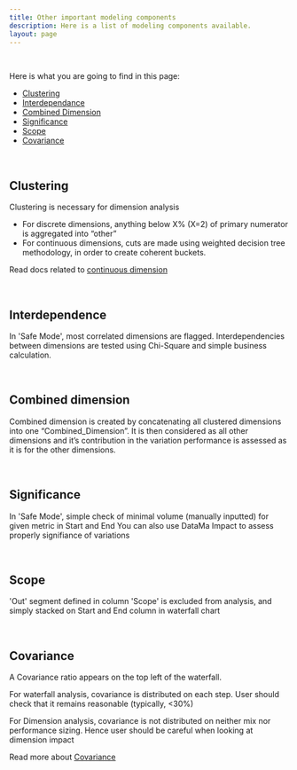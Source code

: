 ```yaml
---
title: Other important modeling components
description: Here is a list of modeling components available.
layout: page
---
```


<br>

Here is what you are going to find in this page: 
- [Clustering](#clustering)
- [Interdependance](#interdependence)
- [Combined Dimension](#combined-dimension)
- [Significance](#significance)
- [Scope](#scope)
- [Covariance](#covariance)

<br>

## <b>Clustering </b>

Clustering is necessary for dimension analysis
* For discrete dimensions, anything below X% (X=2) of primary numerator is aggregated into “other”
* For continuous dimensions, cuts are made using weighted decision tree methodology, in order to create coherent buckets.

Read docs related to [continuous dimension]({{site.url}}/{{site.baseurl}}/core_app/new/interface/homepage/get_inspired/marketing_continuous.html)

<br>

## <b>Interdependence</b>

In 'Safe Mode', most correlated dimensions are flagged. Interdependencies between dimensions are tested using Chi-Square and simple business calculation.

<br>

## <b>Combined dimension</b>

Combined dimension is created by concatenating all clustered dimensions into one “Combined_Dimension”. It is then considered as all other dimensions and it’s contribution in the variation performance is assessed as it is for the other dimensions.

<br>

## <b>Significance</b>

In 'Safe Mode', simple check of minimal volume (manually inputted) for given metric in Start and End
You can also use DataMa Impact to assess properly signifiance of variations

<br>

## <b>Scope</b>

'Out' segment defined in column 'Scope' is excluded from analysis, and simply stacked on Start and End column in waterfall chart

<br>

## <b>Covariance</b>

A Covariance ratio appears on the top left of the waterfall.

For waterfall analysis, covariance is distributed on each step. User should check that it remains reasonable (typically, <30%)

For Dimension analysis, covariance is not distributed on neither mix nor performance sizing. Hence user should be careful when looking at dimension impact

Read more about [Covariance]({{site.url}}/{{site.baseurl}}/core_app/compare/model/waterfall/covariance)

<br>